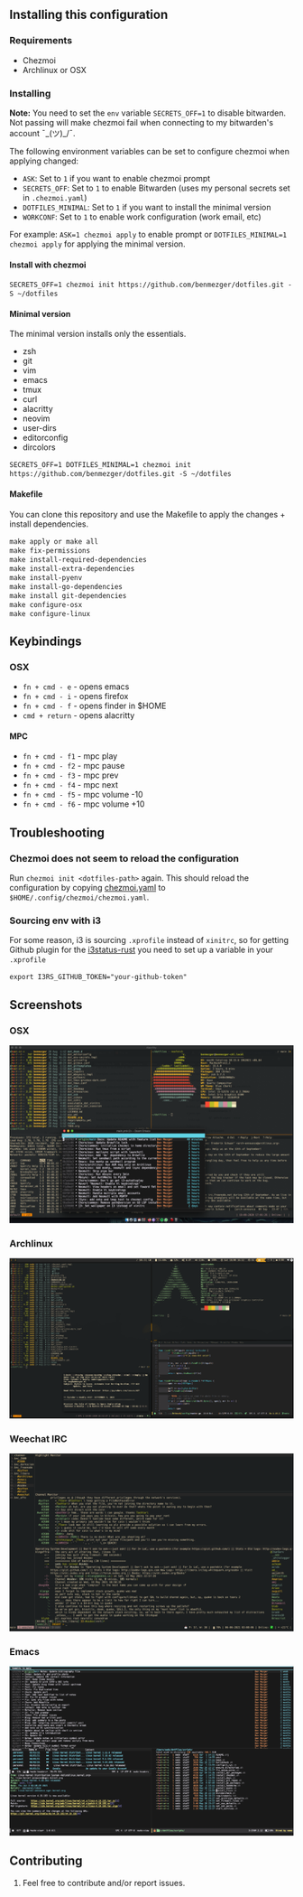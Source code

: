 ## Installing this configuration

### Requirements

- Chezmoi
- Archlinux or OSX

### Installing

**Note:** You need to set the `env` variable `SECRETS_OFF=1` to disable
bitwarden. Not passing will make chezmoi fail when connecting to my bitwarden's
account ¯\_(ツ)_/¯.

The following environment variables can be set to configure chezmoi when
applying changed:

- `ASK`: Set to `1` if you want to enable chezmoi prompt
- `SECRETS_OFF`: Set to `1` to enable Bitwarden (uses my personal secrets set in
  `.chezmoi.yaml`)
- `DOTFILES_MINIMAL`: Set to `1` if you want to install the minimal version
- `WORKCONF`: Set to `1` to enable work configuration (work email, etc)

For example: `ASK=1 chezmoi apply` to enable prompt or `DOTFILES_MINIMAL=1
chezmoi apply` for applying the minimal version.

#### Install with chezmoi

```shell
SECRETS_OFF=1 chezmoi init https://github.com/benmezger/dotfiles.git -S ~/dotfiles
```

#### Minimal version

The minimal version installs only the essentials.

- zsh
- git
- vim
- emacs
- tmux
- curl
- alacritty
- neovim
- user-dirs
- editorconfig
- dircolors

```shell
SECRETS_OFF=1 DOTFILES_MINIMAL=1 chezmoi init https://github.com/benmezger/dotfiles.git -S ~/dotfiles
```

#### Makefile

You can clone this repository and use the Makefile to apply the changes +
install dependencies.

``` shell
make apply or make all
make fix-permissions
make install-required-dependencies
make install-extra-dependencies
make install-pyenv
make install-go-dependencies
make install git-dependencies
make configure-osx
make configure-linux
```

## Keybindings

### OSX

- `fn + cmd - e` - opens emacs
- `fn + cmd - i` - opens firefox
- `fn + cmd - f` - opens finder in $HOME
- `cmd + return` - opens alacritty

#### MPC

- `fn + cmd - f1` - mpc play
- `fn + cmd - f2` - mpc pause
- `fn + cmd - f3` - mpc prev
- `fn + cmd - f4` - mpc next
- `fn + cmd - f5` - mpc volume -10
- `fn + cmd - f6` - mpc volume +10

## Troubleshooting

### Chezmoi does not seem to reload the configuration

Run `chezmoi init <dotfiles-path>` again. This should reload the configuration
by copying [chezmoi.yaml](.chezmoi.yaml.tmpl) to `$HOME/.config/chezmoi/chezmoi.yaml`.

### Sourcing env with i3

For some reason, i3 is sourcing `.xprofile` instead of `xinitrc`, so for
getting Github plugin for the [i3status-rust](dot_config/i3/status.toml) you need to set up a variable in
your `.xprofile`

```shell
export I3RS_GITHUB_TOKEN="your-github-token"
```

## Screenshots

### OSX

![](./static/osx-screenshot.png)

### Archlinux

![](./static/arch-screenshot.png)

### Weechat IRC

![](./static/weechat.png)

### Emacs

![](./static/emacs.png)

## Contributing

1. Feel free to contribute and/or report issues.
